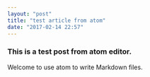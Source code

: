 ```yaml
---
layout: "post"
title: "test article from atom"
date: "2017-02-14 22:57"
---
```


### This is a test post from atom editor.

Welcome to use atom to write Markdown files.
